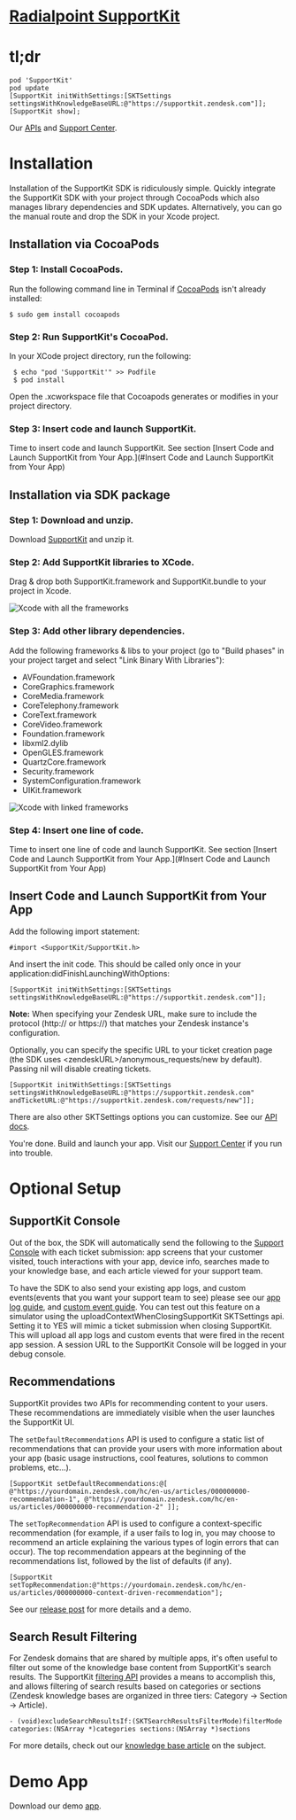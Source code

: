 # [Radialpoint SupportKit](http://supportkit.radialpoint.com)

# tl;dr
    pod 'SupportKit'
    pod update
    [SupportKit initWithSettings:[SKTSettings settingsWithKnowledgeBaseURL:@"https://supportkit.zendesk.com"]];
    [SupportKit show];

Our [APIs](http://cocoadocs.org/docsets/SupportKit/1.5.1/) and [Support Center](https://supportkit.zendesk.com).

# Installation

Installation of the SupportKit SDK is ridiculously simple. Quickly integrate the SupportKit SDK with your project through CocoaPods which also manages library dependencies and SDK updates. Alternatively, you can go the manual route and drop the SDK in your Xcode project.


## Installation via CocoaPods


### Step 1: Install CocoaPods.
Run the following command line in Terminal if [CocoaPods](http://beta.cocoapods.org/?q=#install) isn't already installed:

    $ sudo gem install cocoapods


### Step 2: Run SupportKit's CocoaPod.
In your XCode project directory, run the following:

     $ echo "pod 'SupportKit'" >> Podfile
     $ pod install

Open the .xcworkspace file that Cocoapods generates or modifies in your project directory.


### Step 3: Insert code and launch SupportKit.
Time to insert code and launch SupportKit. See section [Insert Code and Launch SupportKit from Your App.](#Insert Code and Launch SupportKit from Your App)


## Installation via SDK package

### Step 1: Download and unzip.
Download [SupportKit](https://github.com/radialpoint/SupportKit/archive/master.zip) and unzip it.


### Step 2: Add SupportKit libraries to XCode.
Drag & drop both SupportKit.framework and SupportKit.bundle to your project in Xcode.

![Xcode with all the frameworks](https://raw.github.com/radialpoint/SupportKit/master/readme_img/dragdrop_sdk.png)


### Step 3: Add other library dependencies.
Add the following frameworks & libs to your project (go to "Build phases" in your project target and select "Link Binary With Libraries"):
- AVFoundation.framework
- CoreGraphics.framework
- CoreMedia.framework
- CoreTelephony.framework
- CoreText.framework
- CoreVideo.framework
- Foundation.framework
- libxml2.dylib
- OpenGLES.framework
- QuartzCore.framework
- Security.framework
- SystemConfiguration.framework
- UIKit.framework



![Xcode with linked frameworks](https://raw.github.com/radialpoint/SupportKit/master/readme_img/linked_framework.png)


### Step 4: Insert one line of code.
Time to insert one line of code and launch SupportKit. See section [Insert Code and Launch SupportKit from Your App.](#Insert Code and Launch SupportKit from Your App)


## Insert Code and Launch SupportKit from Your App
<a name="Insert Code and Launch SupportKit from Your App"></a>
Add the following import statement:

    #import <SupportKit/SupportKit.h>

And insert the init code. This should be called only once in your application:didFinishLaunchingWithOptions:

    [SupportKit initWithSettings:[SKTSettings settingsWithKnowledgeBaseURL:@"https://supportkit.zendesk.com"]];

**Note:** When specifying your Zendesk URL, make sure to include the protocol (http:// or https://) that matches your Zendesk instance's configuration.

Optionally, you can specify the specific URL to your ticket creation page (the SDK uses \<zendeskURL>/anonymous_requests/new by default). Passing nil will disable creating tickets.

    [SupportKit initWithSettings:[SKTSettings settingsWithKnowledgeBaseURL:@"https://supportkit.zendesk.com"
    andTicketURL:@"https://supportkit.zendesk.com/requests/new"]];

There are also other SKTSettings options you can customize. See our [API docs](http://console.supportkit.radialpoint.com/doc/v1.4.0/).

You're done. Build and launch your app. Visit our [Support Center](https://supportkit.zendesk.com) if you run into trouble.


# Optional Setup

## SupportKit Console

Out of the box, the SDK will automatically send the following to the [Support Console](http://supportkit.svbtle.com/Stop-probing-and-start-closing-tickets-with-the-new-supportkit-console) with each ticket submission: app screens that your customer visited, touch interactions with your app, device info, searches made to your knowledge base, and each article viewed for your support team.

To have the SDK to also send your existing app logs, and custom events(events that you want your support team to see) please see our [app log guide](https://supportkit.zendesk.com/hc/en-us/articles/201747860-Reporting-logs-to-your-support-team), and [custom event guide](https://supportkit.zendesk.com/hc/en-us/articles/201626494-Custom-Event-track-API-Why-).  You can test out this feature on a simulator using the uploadContextWhenClosingSupportKit SKTSettings api.  Setting it to YES will mimic a ticket submission when closing SupportKit.  This will upload all app logs and custom events that were fired in the recent app session.  A session URL to the SupportKit Console will be logged in your debug console.

## Recommendations

SupportKit provides two APIs for recommending content to your users. These recommendations are immediately visible when the user launches the SupportKit UI.

The `setDefaultRecommendations` API is used to configure a static list of recommendations that can provide your users with more information about your app (basic usage instructions, cool features, solutions to common problems, etc...).

    [SupportKit setDefaultRecommendations:@[ @"https://yourdomain.zendesk.com/hc/en-us/articles/000000000-recommendation-1", @"https://yourdomain.zendesk.com/hc/en-us/articles/000000000-recommendation-2" ]];

The `setTopRecommendation` API is used to configure a context-specific recommendation (for example, if a user fails to log in, you may choose to recommend an article explaining the various types of login errors that can occur). The top recommendation appears at the beginning of the recommendations list, followed by the list of defaults (if any).

    [SupportKit setTopRecommendation:@"https://yourdomain.zendesk.com/hc/en-us/articles/000000000-context-driven-recommendation"];

See our [release post](http://supportkit.svbtle.com/get-your-users-the-right-answer-at-the-right-time-without-a-search-query) for more details and a demo.

## Search Result Filtering

For Zendesk domains that are shared by multiple apps, it's often useful to filter out some of the knowledge base content from SupportKit's search results. The SupportKit [filtering API](http://console.supportkit.radialpoint.com/doc/v1.4.0/Classes/SKTSettings.html#//api/name/excludeSearchResultsIf:categories:sections:) provides a means to accomplish this, and allows filtering of search results based on categories or sections (Zendesk knowledge bases are organized in three tiers: Category -> Section -> Article).

    - (void)excludeSearchResultsIf:(SKTSearchResultsFilterMode)filterMode categories:(NSArray *)categories sections:(NSArray *)sections

For more details, check out our [knowledge base article](https://supportkit.zendesk.com/hc/en-us/articles/201900224) on the subject.

# Demo App
Download our demo [app](https://github.com/radialpoint/SupportKit/archive/master.zip).
